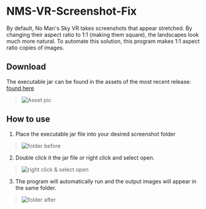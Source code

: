 # NMS-VR-Screenshot-Fix
 By default, No Man's Sky VR takes screenshots that appear stretched. By changing their aspect ratio to 1:1 (making them square), the landscapes look much more natural. To automate this solution, this program makes 1:1 aspect ratio copies of images.
 
## Download
 The executable jar can be found in the assets of the most recent release: [found here](https://github.com/NoahOrtega/nmsvrscreenshotfix/releases/tag/v1.0) 
 >![Asset pic](https://i.imgur.com/wAZ30jT.png)
 
## How to use
1. Place the executable jar file into your desired screenshot folder
>![folder before](https://i.imgur.com/V3rHnDh.png)

2. Double click it the jar file or right click and select open.
>![right click & select open](https://i.imgur.com/nhuTfFe.png)

3. The program will automatically run and the output images will appear in the same folder.
>![folder after](https://i.imgur.com/dXogaWu.png)
